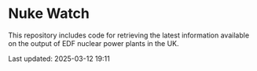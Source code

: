 # Nuke Watch

This repository includes code for retrieving the latest information available on the output of EDF nuclear power plants in the UK.

Last updated: 2025-03-12 19:11